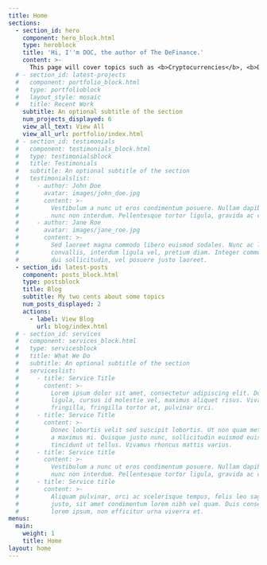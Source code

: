 ```yaml
---
title: Home
sections:
  - section_id: hero
    component: hero_block.html
    type: heroblock
    title: 'Hi, I''m DOC, the author of The DeFinance.'
    content: >-
      This page will cover topics such as <b>Cryptocurrencies</b>, <b>Digital Assets</b>, <b>DeFi</b> (Decentralized Finance), <b>P2P Lending</b> and <b>Web Development</b>. Its goal is to inform, educate and promote productive discusssions through news, data and opinions.
  # - section_id: latest-projects
  #   component: portfolio_block.html
  #   type: portfolioblock
  #   layout_style: mosaic
  #   title: Recent Work
    subtitle: An optional subtitle of the section
    num_projects_displayed: 6
    view_all_text: View All
    view_all_url: portfolio/index.html
  # - section_id: testimonials
  #   component: testimonials_block.html
  #   type: testimonialsblock
  #   title: Testimonials
  #   subtitle: An optional subtitle of the section
  #   testimonialslist:
  #     - author: John Doe
  #       avatar: images/john_doe.jpg
  #       content: >-
  #         Vestibulum a nunc ut eros condimentum posuere. Nullam dapibus quis
  #         nunc non interdum. Pellentesque tortor ligula, gravida ac commodo eu.
  #     - author: Jane Roe
  #       avatar: images/jane_roe.jpg
  #       content: >-
  #         Sed laoreet magna commodo libero euismod sodales. Nunc ac libero
  #         convallis, interdum ligula vel, pretium diam. Integer commodo sem at
  #         dui sollicitudin, vel posuere justo laoreet.
  - section_id: latest-posts
    component: posts_block.html
    type: postsblock
    title: Blog
    subtitle: My two cents about some topics
    num_posts_displayed: 2
    actions:
      - label: View Blog
        url: blog/index.html
  # - section_id: services
  #   component: services_block.html
  #   type: servicesblock
  #   title: What We Do
  #   subtitle: An optional subtitle of the section
  #   serviceslist:
  #     - title: Service Title
  #       content: >-
  #         Lorem ipsum dolor sit amet, consectetur adipiscing elit. Donec nisl
  #         ligula, cursus id molestie vel, maximus aliquet risus. Vivamus in nibh
  #         fringilla, fringilla tortor at, pulvinar orci.
  #     - title: Service Title
  #       content: >-
  #         Donec lobortis velit sed suscipit lobortis. Ut non quam metus. Nullam
  #         a maximus mi. Quisque justo nunc, sollicitudin euismod euismod at,
  #         tincidunt ut tellus. Vivamus rhoncus mattis varius. 
  #     - title: Service title
  #       content: >-
  #         Vestibulum a nunc ut eros condimentum posuere. Nullam dapibus quis
  #         nunc non interdum. Pellentesque tortor ligula, gravida ac commodo eu.
  #     - title: Service title
  #       content: >-
  #         Aliquam pulvinar, orci ac scelerisque tempus, felis leo sagittis
  #         justo, sit amet condimentum lorem nibh vel quam. Duis consectetur
  #         lorem ipsum, non efficitur urna viverra et.
menus:
  main:
    weight: 1
    title: Home
layout: home
---
```

